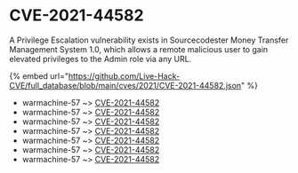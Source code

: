# CVE-2021-44582

A Privilege Escalation vulnerability exists in Sourcecodester Money Transfer Management System 1.0, which allows a remote malicious user to gain elevated privileges to the Admin role via any URL.

{% embed url="https://github.com/Live-Hack-CVE/full_database/blob/main/cves/2021/CVE-2021-44582.json" %}


* warmachine-57 ~> [CVE-2021-44582](https://www.alice-snow.ru/2021/database/cve-2021-44582/cve-2021-44582-warmachine-57)
* warmachine-57 ~> [CVE-2021-44582](https://www.alice-snow.ru/2021/database/cve-2021-44582/cve-2021-44582-warmachine-57)
* warmachine-57 ~> [CVE-2021-44582](https://www.alice-snow.ru/2021/database/cve-2021-44582/cve-2021-44582-warmachine-57)
* warmachine-57 ~> [CVE-2021-44582](https://www.alice-snow.ru/2021/database/cve-2021-44582/cve-2021-44582-warmachine-57)
* warmachine-57 ~> [CVE-2021-44582](https://www.alice-snow.ru/2021/database/cve-2021-44582/cve-2021-44582-warmachine-57)
* warmachine-57 ~> [CVE-2021-44582](https://www.alice-snow.ru/2021/database/cve-2021-44582/cve-2021-44582-warmachine-57)
* warmachine-57 ~> [CVE-2021-44582](https://www.alice-snow.ru/2021/database/cve-2021-44582/cve-2021-44582-warmachine-57)
